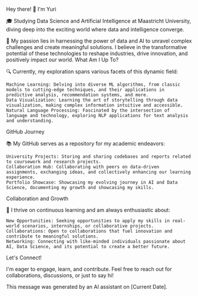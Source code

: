 Hey there! 👋 I'm Yuri

🎓 Studying Data Science and Artificial Intelligence at Maastricht University, diving deep into the exciting world where data and intelligence converge.

🌟 My passion lies in harnessing the power of data and AI to unravel complex challenges and create meaningful solutions. I believe in the transformative potential of these technologies to reshape industries, drive innovation, and positively impact our world.
What Am I Up To?

🔍 Currently, my exploration spans various facets of this dynamic field:

    Machine Learning: Delving into diverse ML algorithms, from classic models to cutting-edge techniques, and their applications in predictive analysis, recommendation systems, and more.
    Data Visualization: Learning the art of storytelling through data visualization, making complex information intuitive and accessible.
    Natural Language Processing: Fascinated by the intersection of language and technology, exploring NLP applications for text analysis and understanding.

GitHub Journey

📚 My GitHub serves as a repository for my academic endeavors:

    University Projects: Storing and sharing codebases and reports related to coursework and research projects.
    Collaboration Hub: Collaborating with peers on data-driven assignments, exchanging ideas, and collectively enhancing our learning experience.
    Portfolio Showcase: Showcasing my evolving journey in AI and Data Science, documenting my growth and showcasing my skills.

Collaboration and Growth

🚀 I thrive on continuous learning and am always enthusiastic about:

    New Opportunities: Seeking opportunities to apply my skills in real-world scenarios, internships, or collaborative projects.
    Collaborations: Open to collaborations that fuel innovation and contribute to meaningful solutions.
    Networking: Connecting with like-minded individuals passionate about AI, Data Science, and its potential to create a better future.

Let's Connect!

I'm eager to engage, learn, and contribute. Feel free to reach out for collaborations, discussions, or just to say hi!

This message was generated by an AI assistant on [Current Date].
